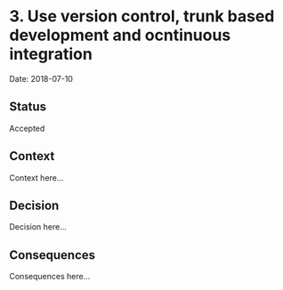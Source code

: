# 3. Use version control, trunk based development and ocntinuous integration

Date: 2018-07-10

## Status

Accepted

## Context

Context here...

## Decision

Decision here...

## Consequences

Consequences here...
